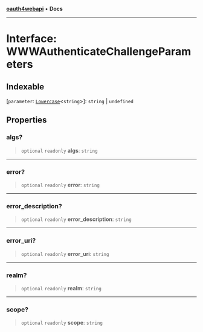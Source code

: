[**oauth4webapi**](../README.md) • **Docs**

***

# Interface: WWWAuthenticateChallengeParameters

## Indexable

 \[`parameter`: [`Lowercase`](https://www.typescriptlang.org/docs/handbook/2/template-literal-types.html#lowercasestringtype)\<`string`\>\]: `string` \| `undefined`

## Properties

### algs?

> `optional` `readonly` **algs**: `string`

***

### error?

> `optional` `readonly` **error**: `string`

***

### error\_description?

> `optional` `readonly` **error\_description**: `string`

***

### error\_uri?

> `optional` `readonly` **error\_uri**: `string`

***

### realm?

> `optional` `readonly` **realm**: `string`

***

### scope?

> `optional` `readonly` **scope**: `string`
